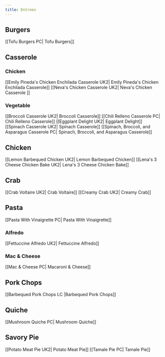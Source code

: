 ```yaml
---
title: Entrees
---
```

## Burgers
[[Tofu Burgers PC| Tofu Burgers]]
## Casserole
### Chicken
[[Emily Pineda's Chicken Enchilada Casserole UK2| Emily Pineda's Chicken Enchilada Casserole]]
[[Neva's Chicken Casserole UK2| Neva's Chicken Casserole ]]
### Vegetable
[[Broccoli Casserole UK2| Broccoli Casserole]]
[[Chili Relleno Casserole PC| Chili Relleno Casserole]]
[[Eggplant Delight UK2| Eggplant Delight]]
[[Spinach Casserole UK2| Spinach Casserole]]
[[Spinach, Broccoli, and Asparagus Casserole PC| Spinach, Broccoli, and Asparagus Casserole]]
## Chicken
[[Lemon Barbequed Chicken UK2| Lemon Barbequed Chicken]]
[[Lena's 3 Cheese Chicken Bake UK2| Lena's 3 Cheese Chicken Bake]]
## Crab
[[Crab Voltaire UK2| Crab Voltaire]]
[[Creamy Crab UK2| Creamy Crab]]
## Pasta
[[Pasta With Vinaigrette PC| Pasta With Vinaigrette]]
### Alfredo
[[Fettuccine Alfredo UK2| Fettuccine Alfredo]]
### Mac & Cheese
[[Mac & Cheese PC| Macaroni & Cheese]]
## Pork Chops
[[Barbequed Pork Chops LC |Barbequed Pork Chops]]
## Quiche
[[Mushroom Quiche PC| Mushroom Quiche]]
## Savory Pie
[[Potato Meat Pie UK2| Potato Meat Pie]]
[[Tamale Pie PC| Tamale Pie]]